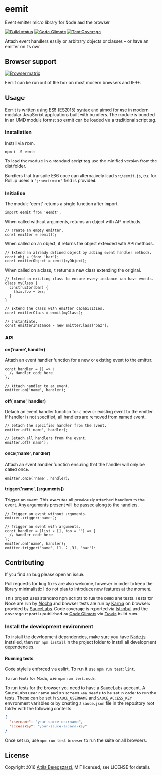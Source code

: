 # eemit
Event emitter micro library for Node and the browser

[![Build status](https://travis-ci.org/attila/eemit.svg)](https://travis-ci.org/attila/eemit)
[![Code Climate](https://codeclimate.com/github/attila/eemit/badges/gpa.svg)](https://codeclimate.com/github/attila/eemit)
[![Test Coverage](https://codeclimate.com/github/attila/eemit/badges/coverage.svg)](https://codeclimate.com/github/attila/eemit/coverage)

Attach event handlers easily on arbitrary objects or classes – or have an emitter on its own.

## Browser support

[![Browser matrix](https://saucelabs.com/browser-matrix/eemit.svg)](https://saucelabs.com/u/eemit)

Eemit can be run out of the box on most modern browsers and IE9+.

## Usage

Eemit is written using ES6 (ES2015) syntax and aimed for use in modern modular JavaScript applications built with bundlers. The module is bundled in an UMD module format so eemit can be loaded via a traditional script tag.

### Installation

Install via npm.

```
npm i -S eemit
```

To load the module in a standard script tag use the minified version from the dist folder.

Bundlers that transpile ES6 code can alternatively load `src/eemit.js`, e.g for Rollup users a `"jsnext:main"` field is provided. 

### Initialise

The module 'eemit' returns a single function after import.

```es6
import eemit from 'eemit';
```

When called without arguments, returns an object with API methods.

```es6
// Create an empty emitter.
const emitter = eemit();
```

When called on an object, it returns the object extended with API methods.

```es6
// Extend an already defined object by adding event handler methods.
const obj = {foo: 'bar'};
const emitterObject = eemit(myObject);
```

When called on a class, it returns a new class extending the original.

```es6
// Extend an existing class to ensure every instance can have events.
class myClass {
  constructor(bar) {
    this.foo = bar;
  }
}

// Extend the class with emitter capabilities.
const emitterClass = eemit(myClass);

// Instantiate.
const emitterInstance = new emitterClass('baz');
```

### API

#### on('name', handler)

Attach an event handler function for a new or existing event to the emitter.

```es6
const handler = () => {
  // Handler code here
};

// Attach handler to an event.
emitter.on('name', handler);
```

#### off('name', handler)

Detach an event handler function for a new or existing event to the emitter.
If handler is not specified, all handlers are removed from named event.

```es6
// Detach the specified handler from the event.
emitter.off('name', handler);

// Detach all handlers from the event.
emitter.off('name');
```

#### once('name', handler)

Attach an event handler function ensuring that the handler will only be called once.

```es6
emitter.once('name', handler);
```

#### trigger('name', [arguments])

Trigger an event. This executes all previously attached handlers to the event. Any arguments present will be passed along to the handlers.

```es6
// Trigger an event without arguments.
emitter.trigger('name');

// Trigger an event with arguments.
const handler = (list = [], foo = '') => {
  // handler code here
};
emitter.on('name', handler);
emitter.trigger('name', [1, 2 ,3], 'bar');
```

## Contributing

If you find an bug please open an issue.

Pull requests for bug fixes are also welcome, however in order to keep the library minimalistic I do not plan to introduce new features at the moment.

This project uses standard npm scripts to run the build and tests. Tests for Node are run by [Mocha](http://mochajs.org) and browser tests are run by [Karma](http://karma-runner.github.io) on browsers provided by [SauceLabs](https://saucelabs.com). Code coverage is reported via [Istanbul](http://gotwarlost.github.io/istanbul/) and the coverage report is published on [Code Climate](https://codeclimate.com/) via [Travis](http://travis-ci.org) build runs.

### Install the development environment

To install the development dependencies, make sure you have [Node.js](http://nodejs.org) installed, then run `npm install` in the project folder to install all development dependencies.

#### Running tests

Code style is enforced via eslint. To run it use `npm run test:lint`.

To run tests for Node, use `npm run test:node`.

To run tests for the browser you need to have a SauceLabs account. A SauceLabs user name and an access key needs to be set in order to run the tests. These can be set in `SAUCE_USERNAME` and `SAUCE_ACCESS_KEY` environment variables or by creating a `sauce.json` file in the repository root folder with the following contents.

```json
{
  "username": "your-sauce-username",
  "accessKey": "your-sauce-access-key"
}
```

Once set up, use `npm run test:browser` to run the suite on all browsers.

## License

Copyright 2016 [Attila Beregszaszi](http://attilab.com/), MIT licensed, see LICENSE for details.
